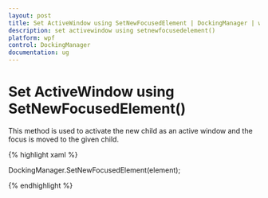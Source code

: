 ```yaml
---
layout: post
title: Set ActiveWindow using SetNewFocusedElement | DockingManager | wpf | Syncfusion
description: set activewindow using setnewfocusedelement()
platform: wpf
control: DockingManager
documentation: ug
---
```


# Set ActiveWindow using SetNewFocusedElement()

This method is used to activate the new child as an active window and the focus is moved to the given child.

{% highlight xaml %}

DockingManager.SetNewFocusedElement(element);

{% endhighlight  %}